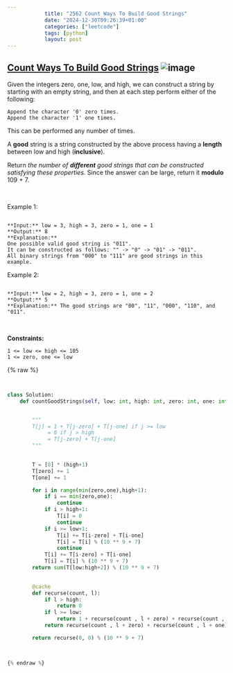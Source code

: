 ```yaml
---
            title: "2562 Count Ways To Build Good Strings"
            date: "2024-12-30T09:26:39+01:00"
            categories: ["leetcode"]
            tags: [python]
            layout: post
---
```

            
## [Count Ways To Build Good Strings](https://leetcode.com/problems/count-ways-to-build-good-strings) ![image](https://img.shields.io/badge/Difficulty-Medium-orange)

Given the integers zero, one, low, and high, we can construct a string by starting with an empty string, and then at each step perform either of the following:

	Append the character '0' zero times.
	Append the character '1' one times.

This can be performed any number of times.

A **good** string is a string constructed by the above process having a **length** between low and high (**inclusive**).

Return *the number of **different** good strings that can be constructed satisfying these properties.* Since the answer can be large, return it **modulo** 109 + 7.

 

Example 1:

```

**Input:** low = 3, high = 3, zero = 1, one = 1
**Output:** 8
**Explanation:** 
One possible valid good string is "011". 
It can be constructed as follows: "" -> "0" -> "01" -> "011". 
All binary strings from "000" to "111" are good strings in this example.

```

Example 2:

```

**Input:** low = 2, high = 3, zero = 1, one = 2
**Output:** 5
**Explanation:** The good strings are "00", "11", "000", "110", and "011".

```

 

**Constraints:**

	1 <= low <= high <= 105
	1 <= zero, one <= low

{% raw %}


```python


class Solution:
    def countGoodStrings(self, low: int, high: int, zero: int, one: int) -> int:


        """
        T[j] = 1 + T[j-zero] + T[j-one] if j >= low
             = 0 if j > high
             = T[j-zero] + T[j-one]
        """

        
        T = [0] * (high+1)
        T[zero] += 1
        T[one] += 1

        for i in range(min(zero,one),high+1):
            if i == min(zero,one):
                continue
            if i > high+1:
                T[i] = 0
                continue
            if i >= low+1:
                T[i] += T[i-zero] + T[i-one]
                T[i] = T[i] % (10 ** 9 + 7)
                continue
            T[i] += T[i-zero] + T[i-one]
            T[i] = T[i] % (10 ** 9 + 7)
        return sum(T[low:high+2]) % (10 ** 9 + 7)
            

        @cache
        def recurse(count, l):
            if l > high:
                return 0
            if l >= low:
                return 1 + recurse(count , l + zero) + recurse(count , l + one) 
            return recurse(count , l + zero) + recurse(count , l + one)

        return recurse(0, 0) % (10 ** 9 + 7)
        


{% endraw %}
